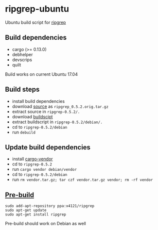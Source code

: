 # ripgrep-ubuntu
Ubuntu build script for [ripgrep](https://github.com/BurntSushi/ripgrep)

## Build dependencies
- cargo (>= 0.13.0)
- debhelper
- devscrips
- quilt

Build works on current Ubuntu 17.04

## Build steps
- install build dependencies
- download [source](https://github.com/BurntSushi/ripgrep/archive/0.5.2.tar.gz) as `ripgrep_0.5.2.orig.tar.gz`
- extract source in `ripgrep-0.5.2/.`
- download [buildscipt](https://launchpad.net/~x4121/+archive/ubuntu/ripgrep/+files/ripgrep_0.5.2-1.debian.tar.xz)
- extract buildscript in `ripgrep-0.5.2/debian/.`
- cd to `ripgrep-0.5.2/debian`
- run `debuild`

## Update build dependencies
- install [cargo-vendor](https://github.com/alexcrichton/cargo-vendor)
- cd to `ripgrep-0.5.2`
- run `cargo vendor debian/vendor`
- cd to `ripgrep-0.5.2/debian`
- run `rm vendor.tar.gz; tar czf vendor.tar.gz vendor; rm -rf vendor`

## [Pre-build](https://launchpad.net/~x4121/+archive/ubuntu/ripgrep)
```
sudo add-apt-repository ppa:x4121/ripgrep
sudo apt-get update
sudo apt-get install ripgrep
```

Pre-build should work on Debian as well
